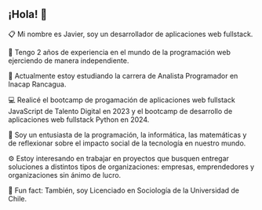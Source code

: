 ## ¡Hola! 👋

📋  Mi nombre es Javier, soy un desarrollador de aplicaciones web fullstack. 

🐋 Tengo 2 años de experiencia en el mundo de la programación web ejerciendo de manera independiente.

📌 Actualmente estoy estudiando la carrera de Analista Programador en Inacap Rancagua. 

💻 Realicé el bootcamp de progamación de aplicaciones web fullstack JavaScript de Talento Digital en 2023 y el bootcamp de desarrollo de aplicaciones web fullstack Python en 2024.

🤔 Soy un entusiasta de la programación, la informática, las matemáticas y de reflexionar sobre el impacto social de la tecnología en nuestro mundo.

⚙️ Estoy interesando en trabajar en proyectos que busquen entregar soluciones a distintos tipos de organizaciones: empresas, emprendedores y organizaciones sin ánimo de lucro.

📕 Fun fact: También, soy Licenciado en Sociología de la Universidad de Chile.
